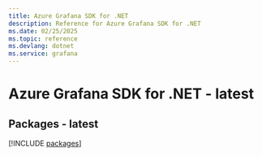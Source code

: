 ```yaml
---
title: Azure Grafana SDK for .NET
description: Reference for Azure Grafana SDK for .NET
ms.date: 02/25/2025
ms.topic: reference
ms.devlang: dotnet
ms.service: grafana
---
```

# Azure Grafana SDK for .NET - latest
## Packages - latest
[!INCLUDE [packages](grafana-index.md)]